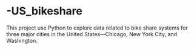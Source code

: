 # -US_bikeshare
 This project use Python to explore data related to bike share systems for three major cities in the United States—Chicago, New York City, and Washington.

